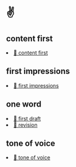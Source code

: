 <h1> ✌️ </h1>

<h2> content first </h2>
  <li><a href="CONTENTFIRST/content_first.html">📎 content first</a></li>

<h2> first impressions </h2>
  <li><a href="firstimpressions.html">📎 first impressions</a></li>

<h2> one word </h2>

  <li><a href="firstdraft.html">📎 first draft</a></li>
  <li><a href="revision.html">📎 revision</a></li>

<h2>tone of voice</h2>
  <li><a href="toneofvoice.html">📎 tone of voice</a></li>
